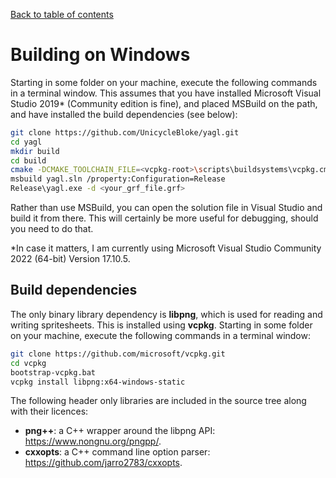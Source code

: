 [Back to table of contents](index.md)

# Building on Windows

Starting in some folder on your machine, execute the following commands in a terminal window. This assumes that you have installed Microsoft Visual Studio 2019* (Community edition is fine), and placed MSBuild on the path, and have installed the build dependencies (see below):

```bash
git clone https://github.com/UnicycleBloke/yagl.git
cd yagl
mkdir build
cd build
cmake -DCMAKE_TOOLCHAIN_FILE=<vcpkg-root>\scripts\buildsystems\vcpkg.cmake -DVCPKG_DIR=<vcpkg-root> ..
msbuild yagl.sln /property:Configuration=Release
Release\yagl.exe -d <your_grf_file.grf>
```
Rather than use MSBuild, you can open the solution file in Visual Studio and build it from there. This will certainly be more useful for debugging, should you need to do that.

*In case it matters, I am currently using Microsoft Visual Studio Community 2022 (64-bit) Version 17.10.5.

## Build dependencies

The only binary library dependency is **libpng**, which is used for reading and writing spritesheets. This is installed using **vcpkg**. Starting in some folder on your machine, execute the following commands in a terminal window:

```bash
git clone https://github.com/microsoft/vcpkg.git
cd vcpkg
bootstrap-vcpkg.bat
vcpkg install libpng:x64-windows-static
```

The following header only libraries are included in the source tree along with their licences:
- **png++**: a C++ wrapper around the libpng API: https://www.nongnu.org/pngpp/.
- **cxxopts**: a C++ command line option parser: https://github.com/jarro2783/cxxopts.

